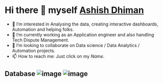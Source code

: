 # Hi there 👋 myself [Ashish Dhiman](https://www.linkedin.com/in/dhiman605/)

* 🔭 I’m interested in Analysing the data, creating interactive dashboards, Automation and helping folks.
* 🌱 I’m currently working as an Application engineer and also handling Tech Dispute Management. 
* 👯 I’m looking to collaborate on Data science / Data Analytics / Automation projects.
* 📫 How to reach me: Just click on my *Name*.

## Database ![image](https://camo.githubusercontent.com/918fce8d50581bd97b7133e677a78ed2cad14f970522f219daaeb6d1c81060e1/68747470733a2f2f696d672e736869656c64732e696f2f62616467652f6d7973716c2d2532333030662e7376673f7374796c653d666f722d7468652d6261646765266c6f676f3d6d7973716c266c6f676f436f6c6f723d7768697465) ![image]([https://cdn.iconscout.com/icon/free/png-512/free-sql-4-190807.png?f=webp&w=256](https://github.com/AD006/AD006/assets/96000840/be508dfb-c9d7-4747-a1da-cfcc4beb3c6a)https://github.com/AD006/AD006/assets/96000840/be508dfb-c9d7-4747-a1da-cfcc4beb3c6a)
